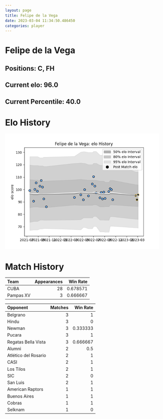 ```yaml
---  
layout: page  
title: Felipe de la Vega  
date: 2023-03-04 11:34:50.486450  
categories: player  
---
```

# Felipe de la Vega

## Positions: C, FH

## Current elo: 96.0

## Current Percentile: 40.0

# Elo History


![elo history](history_FelipedelaVega.png)
# Match History


| Team      |   Appearances |   Win Rate |
|:----------|--------------:|-----------:|
| CUBA      |            28 |   0.678571 |
| Pampas XV |             3 |   0.666667 |

| Opponent             |   Matches |   Win Rate |
|:---------------------|----------:|-----------:|
| Belgrano             |         3 |   1        |
| Hindu                |         3 |   0        |
| Newman               |         3 |   0.333333 |
| Pucara               |         3 |   1        |
| Regatas Bella Vista  |         3 |   0.666667 |
| Alumni               |         2 |   0.5      |
| Atlético del Rosario |         2 |   1        |
| CASI                 |         2 |   1        |
| Los Tilos            |         2 |   1        |
| SIC                  |         2 |   0        |
| San Luis             |         2 |   1        |
| American Raptors     |         1 |   1        |
| Buenos Aires         |         1 |   1        |
| Cobras               |         1 |   1        |
| Selknam              |         1 |   0        |